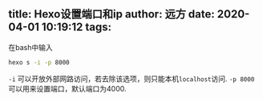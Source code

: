 title: Hexo设置端口和ip
author: 远方
date: 2020-04-01 10:19:12
tags:
---
在bash中输入
```bash
hexo s -i -p 8000
```
`-i` 可以开放外部网路访问，若去除该选项，则只能本机`localhost`访问.
`-p 8000`可以用来设置端口，默认端口为4000.